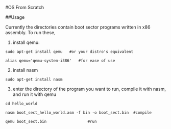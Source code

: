 #OS From Scratch

##Usage

Currently the directories contain boot sector programs written in x86 assembly. To run these, 

1. install qemu:

```
sudo apt-get install qemu	#or your distro's equivalent

alias qemu='qemu-system-i386'	#for ease of use
```

2. install nasm

```
sudo apt-get install nasm
```

3. enter the directory of the program you want to run, compile it with nasm, and run it with qemu

```
cd hello_world

nasm boot_sect_hello_world.asm -f bin -o boot_sect.bin	#compile

qemu boot_sect.bin					#run
```



